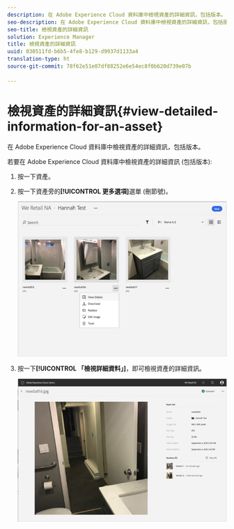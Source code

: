 ```yaml
---
description: 在 Adobe Experience Cloud 資料庫中檢視資產的詳細資訊，包括版本。
seo-description: 在 Adobe Experience Cloud 資料庫中檢視資產的詳細資訊，包括版本。
seo-title: 檢視資產的詳細資訊
solution: Experience Manager
title: 檢視資產的詳細資訊
uuid: 030511fd-b6b5-4fe8-b129-d9937d1133a4
translation-type: ht
source-git-commit: 78f62e51e07df88252e6e54ec8f0b620d739e07b

---
```



# 檢視資產的詳細資訊{#view-detailed-information-for-an-asset}

在 Adobe Experience Cloud 資料庫中檢視資產的詳細資訊，包括版本。

若要在 Adobe Experience Cloud 資料庫中檢視資產的詳細資訊 (包括版本):

1. 按一下資產。
1. 按一下資產旁的&#x200B;**[!UICONTROL 更多選項]**&#x200B;選單 (刪節號)。

   ![](assets/library_asset_options.png)

1. 按一下&#x200B;**[!UICONTROL 「檢視詳細資料」]**，即可檢視資產的詳細資訊。

   ![](assets/library_details_versions.png)

